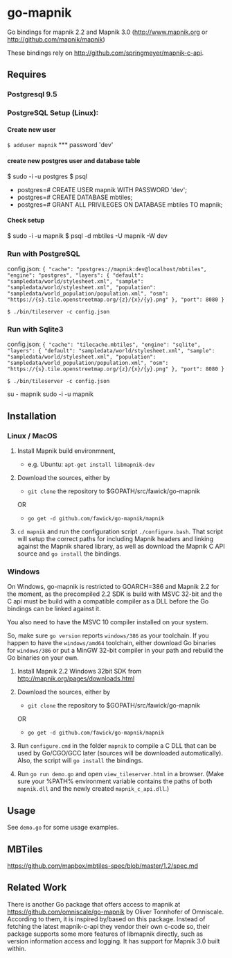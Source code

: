 go-mapnik
=========

Go bindings for mapnik 2.2 and Mapnik 3.0 (http://www.mapnik.org or
http://github.com/mapnik/mapnik)

These bindings rely on http://github.com/springmeyer/mapnik-c-api. 

Requires
-----------
### Postgresql 9.5



### PostgreSQL Setup (Linux):
#### Create new user
  `$ adduser mapnik`
  *** password 'dev'

#### create new postgres user and database table 
$ sudo -i -u postgres
$ psql
 - postgres=# CREATE USER mapnik WITH PASSWORD 'dev';
 - postgres=# CREATE DATABASE mbtiles;
 - postgres=# GRANT ALL PRIVILEGES ON DATABASE mbtiles TO mapnik;

#### Check setup
$ sudo -i -u mapnik
$ psql -d mbtiles -U mapnik -W dev


### Run with PostgreSQL
config.json:
`{
  "cache": "postgres://mapnik:dev@localhost/mbtiles",
  "engine": "postgres",
  "layers": {
    "default": "sampledata/world/stylesheet.xml",
    "sample": "sampledata/world/stylesheet.xml",
    "population": "sampledata/world_population/population.xml",
    "osm": "https://{s}.tile.openstreetmap.org/{z}/{x}/{y}.png"
  },
  "port": 8080
}`

  `$ ./bin/tileserver -c config.json`


### Run with Sqlite3
config.json:
`{
  "cache": "tilecache.mbtiles",
  "engine": "sqlite",
  "layers": {
    "default": "sampledata/world/stylesheet.xml",
    "sample": "sampledata/world/stylesheet.xml",
    "population": "sampledata/world_population/population.xml",
    "osm": "https://{s}.tile.openstreetmap.org/{z}/{x}/{y}.png"
  },
  "port": 8080
}`

  `$ ./bin/tileserver -c config.json`


su - mapnik
sudo -i -u mapnik





Installation
-----------

### Linux / MacOS

1. Install Mapnik build environmnent,
	- e.g. Ubuntu: `apt-get install libmapnik-dev`
2. Download the sources, either by 
    - `git clone` the repository to $GOPATH/src/fawick/go-mapnik 

	OR

    - `go get -d github.com/fawick/go-mapnik/mapnik`
3. `cd mapnik` and run the configuration script `./configure.bash`. 
   That script will setup the correct paths for including Mapnik headers and
   linking against the Mapnik shared library, as well as download the Mapnik C
   API source and `go install` the bindings.



### Windows

On Windows, go-mapnik is restricted to GOARCH=386 and Mapnik 2.2 for the moment, 
as the precompiled 2.2 SDK is build with MSVC 32-bit and the C api must be build with a 
compatible compiler as a DLL before the Go bindings can be linked against it. 

You also need to have the MSVC 10 compiler installed on your system.

So, make sure `go version` reports `windows/386` as your toolchain. If you
happen to have the `windows/amd64` toolchain, either download Go binaries for
`windows/386` or put a MinGW 32-bit compiler in your path and rebuild the Go
binaries on your own.


1. Install Mapnik 2.2 Windows 32bit SDK from http://mapnik.org/pages/downloads.html
2. Download the sources, either by 
    + `git clone` the repository to $GOPATH/src/fawick/go-mapnik 
	
    OR
	
    + `go get -d github.com/fawick/go-mapnik/mapnik`
3. Run `configure.cmd` in the folder `mapnik` to compile a C DLL
   that can be used by Go/CGO/GCC later (sources will be downloaded
   automatically). Also, the script will  `go install` the bindings.
4. Run `go run demo.go` and open `view_tileserver.html` in a browser.
   (Make sure your %PATH% environment variable contains the paths of both
    `mapnik.dll` and the newly created `mapnik_c_api.dll`.)

Usage
-----

See `demo.go` for some usage examples.



MBTiles
-------

https://github.com/mapbox/mbtiles-spec/blob/master/1.2/spec.md



Related Work 
------------

There is another Go package that offers access to mapnik at
https://github.com/omniscale/go-mapnik by Oliver Tonnhofer of Omniscale.
According to them, it is inspired by/based on this package. Instead of fetching
the latest mapnik-c-api they vendor their own c-code so, their package supports
some more features of libmapnik directly, such as version information access
and logging. It has support for Mapnik 3.0 built within. 
